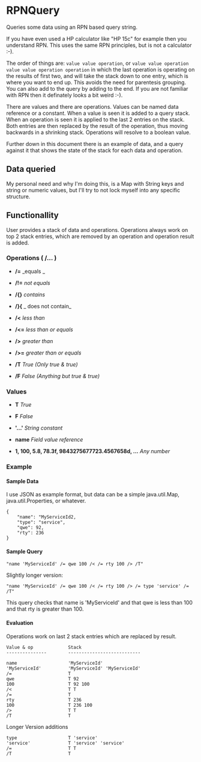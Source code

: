 # RPNQuery

Queries some data using an RPN based query string.

If you have even used a HP calculator like "HP 15c" for example then you understand RPN. This uses the same RPN principles, but is not a calculator :-).

The order of things are: `value value operation`, or `value value operation value value operation operation` in which the last operation is operating on the results of first two, and will take the stack down to one entry, which is where you want to end up. This avoids the need for parentesis grouping. You can also add to the query by adding to the end. If you are not familiar with RPN then it definately looks a bit weird :-). 

There are values and there are operations. Values can be named data reference or a constant. When a value is seen it is added to a query stack. When an operation is seen it is applied to the last 2 entries on the stack. Both entries are then replaced by the result of the operation, thus moving backwards in a shrinking stack. Operations will resolve to a boolean value.

Further down in this document there is an example of data, and a query against it that shows the state of the stack for each data and operation.

## Data queried

My personal need and why I'm doing this, is a Map with String keys and string or numeric values, but I'll try to not lock myself into any specific structure.

## Functionallity

User provides a stack of data and operations. Operations always work on top 2 stack entries, which are removed by an operation and operation result is added.

### Operations ( /... )

- **/=** _equals _

-  **/!=** _not equals_

- **/{}** _contains_

- **/}{** _ does not contain_ 

- **/<** _less than_ 

- **/<=** _less than or equals_
 
- **/>** _greater  than_ 

- **/>=** _greater than or equals_
 
- **/T** _True  (Only true & true)_

- **/F** _False  (Anything but true & true)_

### Values

- **T** _True_

- **F** _False_

- **'...'** _String constant_

- **name** _Field value reference_

- **1, 100, 5.8, 78.3f, 9843275677723.4567658d, ...** _Any number_ 

<!-- @PageBreak -->

### Example

#### Sample Data

I use JSON as example format, but data can be a simple java.util.Map, java.util.Properties, or whatever.

    {
        "name": "MyServiceId2,
        "type": "service",
        "qwe": 92,
        "rty": 236
    }

#### Sample Query

    "name 'MyServiceId' /= qwe 100 /< /= rty 100 /> /T"
    
    
Slightly longer version:
    
    "name 'MyServiceId' /= qwe 100 /< /= rty 100 /> /= type 'service' /= /T"
    
This query checks that name is 'MyServiceId' and that qwe is less than 100 and that rty is greater than 100.

#### Evaluation

Operations work on last 2 stack entries which are replaced by result.

    Value & op             Stack
    ---------------        ---------------------------
    
    name                   'MyServiceId'
    'MyServiceId'          'MyServiceId' 'MyServiceId'
    /=                     T
    qwe                    T 92
    100                    T 92 100
    /<                     T T
    /=                     T
    rty                    T 236
    100                    T 236 100
    />                     T T
    /T                     T

Longer Version additions

    type                   T 'service'
    'service'              T 'service' 'service'
    /=                     T T
    /T                     T
    
